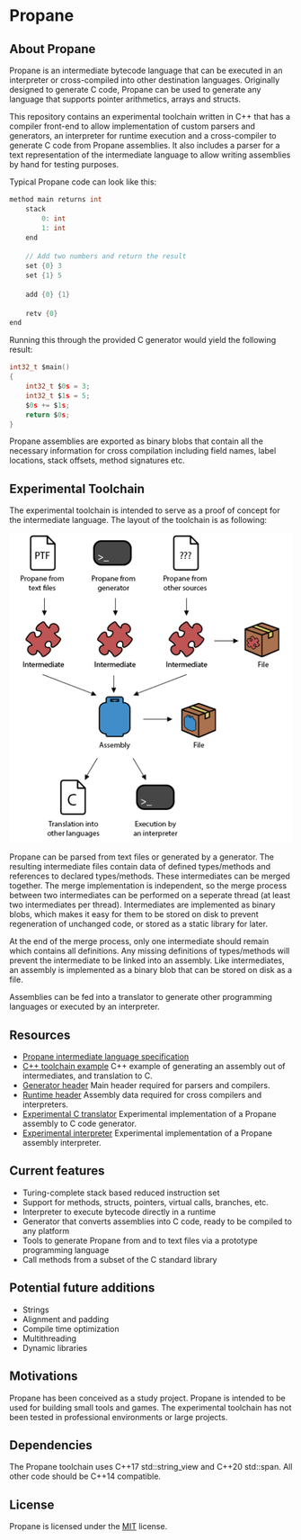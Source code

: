 # Propane

## About Propane

Propane is an intermediate bytecode language that can be executed in an interpreter or cross-compiled into other destination languages. Originally designed to generate C code, Propane can be used to generate any language that supports pointer arithmetics, arrays and structs.

This repository contains an experimental toolchain written in C++ that has a compiler front-end to allow implementation of custom parsers and generators, an interpreter for runtime execution and a cross-compiler to generate C code from Propane assemblies. It also includes a parser for a text representation of the intermediate language to allow writing assemblies by hand for testing purposes.

Typical Propane code can look like this:

```c
method main returns int
	stack
    	0: int
    	1: int
	end
    
	// Add two numbers and return the result
	set {0} 3
	set {1} 5
    
	add {0} {1}
    
	retv {0}
end
```

Running this through the provided C generator would yield the following result:

```c
int32_t $main()
{
	int32_t $0s = 3;
	int32_t $1s = 5;
	$0s += $1s;
	return $0s;
}
```

Propane assemblies are exported as binary blobs that contain all the necessary information for cross compilation including field names, label locations, stack offsets, method signatures etc.

## Experimental Toolchain

The experimental toolchain is intended to serve as a proof of concept for the intermediate language. The layout of the toolchain is as following:

![alt text](https://github.com/AggroBird/propane/blob/main/toolchain.png?raw=true "Toolchain Graph Image")

Propane can be parsed from text files or generated by a generator. The resulting intermediate files contain data of defined types/methods and references to declared types/methods. These intermediates can be merged together. The merge implementation is independent, so the merge process between two intermediates can be performed on a seperate thread (at least two intermediates per thread). Intermediates are implemented as binary blobs, which makes it easy for them to be stored on disk to prevent regeneration of unchanged code, or stored as a static library for later.

At the end of the merge process, only one intermediate should remain which contains all definitions. Any missing definitions of types/methods will prevent the intermediate to be linked into an assembly. Like intermediates, an assembly is implemented as a binary blob that can be stored on disk as a file.

Assemblies can be fed into a translator to generate other programming languages or executed by an interpreter.

## Resources

- [Propane intermediate language specification](LANGUAGE.md)
- [C++ toolchain example](example.cpp) C++ example of generating an assembly out of intermediates, and translation to C.
- [Generator header](include/propane_generator.hpp) Main header required for parsers and compilers.
- [Runtime header](include/propane_runtime.hpp) Assembly data required for cross compilers and interpreters.
- [Experimental C translator](src/translator_c.cpp) Experimental implementation of a Propane assembly to C code generator.
- [Experimental interpreter](src/interpreter.cpp) Experimental implementation of a Propane assembly interpreter.

## Current features

- Turing-complete stack based reduced instruction set
- Support for methods, structs, pointers, virtual calls, branches, etc.
- Interpreter to execute bytecode directly in a runtime
- Generator that converts assemblies into C code, ready to be compiled to any platform
- Tools to generate Propane from and to text files via a prototype programming language
- Call methods from a subset of the C standard library

## Potential future additions

- Strings
- Alignment and padding
- Compile time optimization
- Multithreading
- Dynamic libraries

## Motivations

Propane has been conceived as a study project. Propane is intended to be used for building small tools and games. The experimental toolchain has not been tested in professional environments or large projects.

## Dependencies

The Propane toolchain uses C++17 std::string_view and C++20 std::span. All other code should be C++14 compatible.

## License

Propane is licensed under the [MIT](LICENSE) license.